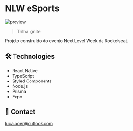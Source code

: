 
# NLW eSports

![preview](./.github/preview.png)

> Trilha Ignite

Projeto construído do evento Next Level Week da Rocketseat.

## 🛠 Technologies

- React Native
- TypeScript
- Styled Components
- Node.js
- Prisma
- Expo

## 💛 Contact

luca.boer@outlook.com
